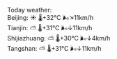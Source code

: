 Today weather:  
Beijing: ☀️ 🌡️+32°C 🌬️↘11km/h  
Tianjin: ⛅️  🌡️+31°C 🌬️↓11km/h  
Shijiazhuang: ⛅️  🌡️+30°C 🌬️↓4km/h  
Tangshan: ⛅️  🌡️+31°C 🌬️↓11km/h  
